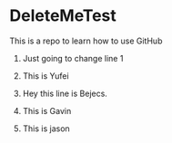 # DeleteMeTest
This is a repo to learn how to use GitHub

1. Just going to change line 1
2. This is Yufei

4. Hey this line is Bejecs.
5. This is Gavin
6. This is jason